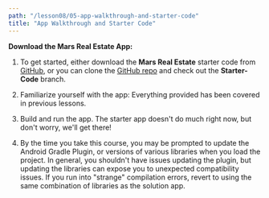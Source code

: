 ```yaml
---
path: "/lesson08/05-app-walkthrough-and-starter-code"
title: "App Walkthrough and Starter Code"
---
```


<youtube id="dCXzuPz1YOQ"></youtube>

**Download the Mars Real Estate App:**

1. To get started, either download the **Mars Real Estate** starter code from [GitHub](https://github.com/udacity/andfun-kotlin-mars-real-estate/archive/Starter-Code.zip), or you can clone the [GitHub repo](https://github.com/udacity/andfun-kotlin-mars-real-estate) and check out the **Starter-Code** branch.

2. Familiarize yourself with the app: Everything provided has been covered in previous lessons.

3. Build and run the app. The starter app doesn't do much right now, but don't worry, we'll get there!

4. By the time you take this course, you may be prompted to update the Android Gradle Plugin, or versions of various libraries when you load the project. In general, you shouldn't have issues updating the plugin, but updating the libraries can expose you to unexpected compatibility issues. If you run into "strange" compilation errors, revert to using the same combination of libraries as the solution app.

